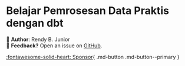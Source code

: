 # Belajar Pemrosesan Data Praktis dengan dbt

📌 **Author**: Rendy B. Junior  
📢 **Feedback?** Open an issue on [GitHub](https://github.com/rendybjunior/praktisdbt).

[:fontawesome-solid-heart: Sponsor](https://saweria.co/rendybjunior){ .md-button .md-button--primary }